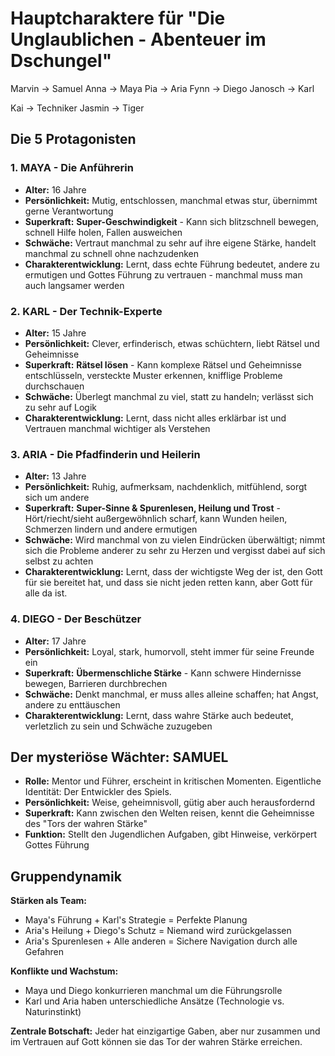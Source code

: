 # Hauptcharaktere für "Die Unglaublichen - Abenteuer im Dschungel"

Marvin -> Samuel
Anna -> Maya
Pia -> Aria
Fynn -> Diego
Janosch -> Karl

Kai -> Techniker
Jasmin -> Tiger

## Die 5 Protagonisten

### 1. **MAYA** - Die Anführerin
- **Alter:** 16 Jahre
- **Persönlichkeit:** Mutig, entschlossen, manchmal etwas stur, übernimmt gerne Verantwortung
- **Superkraft:** **Super-Geschwindigkeit** - Kann sich blitzschnell bewegen, schnell Hilfe holen, Fallen ausweichen
- **Schwäche:** Vertraut manchmal zu sehr auf ihre eigene Stärke, handelt manchmal zu schnell ohne nachzudenken
- **Charakterentwicklung:** Lernt, dass echte Führung bedeutet, andere zu ermutigen und Gottes Führung zu vertrauen - manchmal muss man auch langsamer werden

### 2. **KARL** - Der Technik-Experte
- **Alter:** 15 Jahre
- **Persönlichkeit:** Clever, erfinderisch, etwas schüchtern, liebt Rätsel und Geheimnisse
- **Superkraft:** **Rätsel lösen** - Kann komplexe Rätsel und Geheimnisse entschlüsseln, versteckte Muster erkennen, knifflige Probleme durchschauen
- **Schwäche:** Überlegt manchmal zu viel, statt zu handeln; verlässt sich zu sehr auf Logik
- **Charakterentwicklung:** Lernt, dass nicht alles erklärbar ist und Vertrauen manchmal wichtiger als Verstehen

### 3. **ARIA** - Die Pfadfinderin und Heilerin
- **Alter:** 13 Jahre
- **Persönlichkeit:** Ruhig, aufmerksam, nachdenklich, mitfühlend, sorgt sich um andere
- **Superkraft:** **Super-Sinne & Spurenlesen, Heilung und Trost** - Hört/riecht/sieht außergewöhnlich scharf, kann Wunden heilen, Schmerzen lindern und andere ermutigen
- **Schwäche:** Wird manchmal von zu vielen Eindrücken überwältigt; nimmt sich die Probleme anderer zu sehr zu Herzen und vergisst dabei auf sich selbst zu achten
- **Charakterentwicklung:** Lernt, dass der wichtigste Weg der ist, den Gott für sie bereitet hat, und dass sie nicht jeden retten kann, aber Gott für alle da ist.

### 4. **DIEGO** - Der Beschützer
- **Alter:** 17 Jahre
- **Persönlichkeit:** Loyal, stark, humorvoll, steht immer für seine Freunde ein
- **Superkraft:** **Übermenschliche Stärke** - Kann schwere Hindernisse bewegen, Barrieren durchbrechen
- **Schwäche:** Denkt manchmal, er muss alles alleine schaffen; hat Angst, andere zu enttäuschen
- **Charakterentwicklung:** Lernt, dass wahre Stärke auch bedeutet, verletzlich zu sein und Schwäche zuzugeben

## Der mysteriöse Wächter: **SAMUEL**
- **Rolle:** Mentor und Führer, erscheint in kritischen Momenten. Eigentliche Identität: Der Entwickler des Spiels.
- **Persönlichkeit:** Weise, geheimnisvoll, gütig aber auch herausfordernd
- **Superkraft:** Kann zwischen den Welten reisen, kennt die Geheimnisse des "Tors der wahren Stärke"
- **Funktion:** Stellt den Jugendlichen Aufgaben, gibt Hinweise, verkörpert Gottes Führung

## Gruppendynamik

**Stärken als Team:**
- Maya's Führung + Karl's Strategie = Perfekte Planung
- Aria's Heilung + Diego's Schutz = Niemand wird zurückgelassen
- Aria's Spurenlesen + Alle anderen = Sichere Navigation durch alle Gefahren

**Konflikte und Wachstum:**
- Maya und Diego konkurrieren manchmal um die Führungsrolle
- Karl und Aria haben unterschiedliche Ansätze (Technologie vs. Naturinstinkt)

**Zentrale Botschaft:**
Jeder hat einzigartige Gaben, aber nur zusammen und im Vertrauen auf Gott können sie das Tor der wahren Stärke erreichen.
